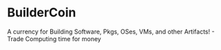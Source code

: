 # BuilderCoin
A currency for Building Software, Pkgs, OSes, VMs, and other Artifacts! - Trade Computing time for money
